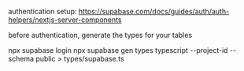 
authentication setup: https://supabase.com/docs/guides/auth/auth-helpers/nextjs-server-components

before authentication, generate the types for your tables

npx supabase login
npx supabase gen types typescript --project-id --schema public > types/supabase.ts
